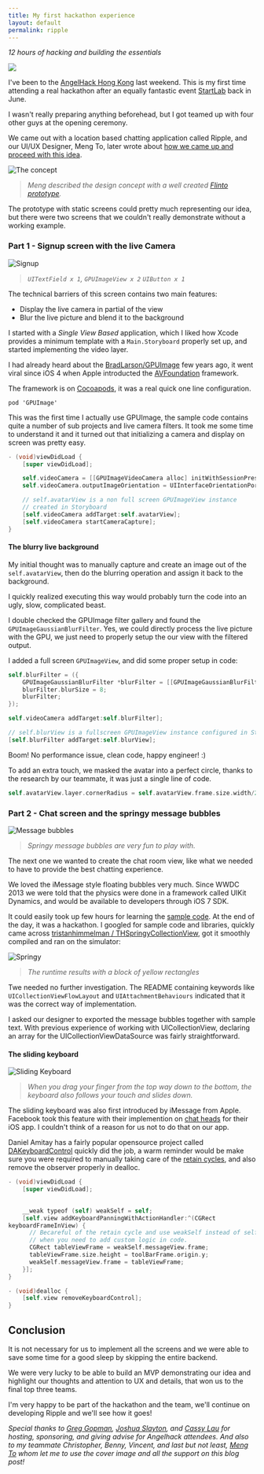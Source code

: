 ```yaml
---
title: My first hackathon experience
layout: default
permalink: ripple
---
```


_12 hours of hacking and building the essentials_

![](/images/ripple/ripple-full.png)

I've been to the [AngelHack Hong Kong][1] last weekend. This is my first
time attending a real hackathon after an equally fantastic event [StartLab][2]
back in June.

I wasn't really preparing anything beforehead, but I got teamed up with
four other guys at the opening ceremony.

We came out with a location based chatting application called Ripple,
and our UI/UX Designer, Meng To, later wrote about [how we came up and proceed
with this idea][6].

![The concept](https://d233eq3e3p3cv0.cloudfront.net/max/994/0*NCAjrogmLTbredgU.png)

> _Meng described the design concept with a well created [Flinto
> prototype][Flinto]._

The prototype with static screens could pretty much representing our idea,
but there were two screens that we couldn't really demonstrate without a
working example.

### Part 1 - Signup screen with the live Camera

![Signup](/images/ripple/signup.gif)

> _`UITextField x 1`, `GPUImageView x 2` `UIButton x 1`_


The technical barriers of this screen contains two main features:

- Display the live camera in partial of the view
- Blur the live picture and blend it to the background

I started with a _Single View Based_ application, which I liked how Xcode
provides a minimum template with a `Main.Storyboard` properly set up,
and started implementing the video layer. 

I had already heard about the [BradLarson/GPUImage][3] few years ago,
it went viral since iOS 4 when Apple introducted the [AVFoundation][]
framework. 

The framework is on [Cocoapods][], it was a real quick one line configuration.

    pod 'GPUImage'

This was the first time I actually use GPUImage, the sample code contains
quite a number of sub projects and live camera filters. It took me some
time to understand it and it turned out that initializing a camera and
display on screen was pretty easy.

```objective-c
- (void)viewDidLoad {
    [super viewDidLoad];

    self.videoCamera = [[GPUImageVideoCamera alloc] initWithSessionPreset:AVCaptureSessionPreset640x480 cameraPosition:AVCaptureDevicePositionFront];
    self.videoCamera.outputImageOrientation = UIInterfaceOrientationPortrait;

    // self.avatarView is a non full screen GPUImageView instance
    // created in Storyboard
    [self.videoCamera addTarget:self.avatarView];
    [self.videoCamera startCameraCapture];
}
```

#### The blurry live background

My initial thought was to manually capture and create an image out of the `self.avatarView`, then do the blurring operation and assign it back to the background.

I quickly realized executing this way would probably turn the code into an ugly, slow,
complicated beast.

I double checked the GPUImage filter gallery and found the `GPUImageGaussianBlurFilter`.
Yes, we could directly process the live picture with the GPU, we just need to properly
setup the our view with the filtered output.

I added a full screen `GPUImageView`, and did some proper setup in code:

```objective-c
self.blurFilter = ({
    GPUImageGaussianBlurFilter *blurFilter = [[GPUImageGaussianBlurFilter alloc] init];
    blurFilter.blurSize = 8;
    blurFilter;
});

self.videoCamera addTarget:self.blurFilter];

// self.blurView is a fullscreen GPUImageView instance configured in Storyboard
[self.blurFilter addTarget:self.blurView];
```

Boom! No performance issue, clean code, happy engineer! :)

To add an extra touch, we masked the avatar into a perfect circle, thanks to the
research by our teammate, it was just a single line of code.

```objective-c
self.avatarView.layer.cornerRadius = self.avatarView.frame.size.width/2;
```

### Part 2 - Chat screen and the springy message bubbles

![Message bubbles](/images/ripple/message.gif)

> _Springy message bubbles are very fun to play with._

The next one we wanted to create the chat room view, like what we needed
to have to provide the best chatting experience.

We loved the iMessage style floating bubbles very much. Since WWDC 2013 we were told that 
the physics were done in a framework called UIKit Dynamics, and would be available to developers
through iOS 7 SDK.

It could easily took up few hours for learning the [sample code][7]. At the end
of the day, it was a hackathon. I googled for sample code and libraries, quickly
came across [tristanhimmelman / THSpringyCollectionView], got it smoothly compiled 
and ran on the simulator:

![Springy](/images/ripple/THSpringyCollectionView.png)

> _The runtime results with a block of yellow rectangles_

Twe needed no further investigation. The README containing keywords like
`UICollectionViewFlowLayout` and `UIAttachmentBehaviours` indicated that
it was the correct way of implementation.

I asked our designer to exported the message bubbles together with sample text.
With previous experience of working with UICollectionView, declaring an array
for the UICollectionViewDataSource was fairly straightforward.

#### The sliding keyboard

![Sliding Keyboard](/images/ripple/sliding-keyboard.gif)

> _When you drag your finger from the top way down to the bottom, the
keyboard also follows your touch and slides down._

The sliding keyboard was also first introduced by iMessage from Apple.
Facebook took this feature with their implemention on [chat heads][] for
their iOS app. I couldn't think of a reason for us not to do that on our
app.

Daniel Amitay has a fairly popular opensource project called [DAKeyboardControl][5]
quickly did the job, a warm reminder would be make sure you were required to
manually taking care of the [retain cycles][7], and also remove the observer
properly in dealloc.

```objective-c
- (void)viewDidLoad {
    [super viewDidLoad];

    
    __weak typeof (self) weakSelf = self;
    [self.view addKeyboardPanningWithActionHandler:^(CGRect
keyboardFrameInView) {
      // Becareful of the retain cycle and use weakSelf instead of self
      // when you need to add custom logic in code.
      CGRect tableViewFrame = weakSelf.messageView.frame;
      tableViewFrame.size.height = toolBarFrame.origin.y;
      weakSelf.messageView.frame = tableViewFrame;
    }];
}

- (void)dealloc {
    [self.view removeKeyboardControl];
}
```

## Conclusion

It is not necessary for us to implement all the screens and we were able
to save some time for a good sleep by skipping the entire backend.

We were very lucky to be able to build an MVP demonstrating our idea and
highlight our thoughts and attention to UX and details, that won us to the final
top three teams.

I'm very happy to be part of the hackathon and the team, we'll continue
on developing Ripple and we'll see how it goes!

_Special thanks to [Greg Gopman][], [Joshua Slayton][], and [Cassy Lau][] for hosting, 
sponsoring, and giving advise for Angelhack attendees. And also to my teammate Christopher,
Benny, Vincent, and last but not least, [Meng To][Meng] whom let me to use the cover image and
all the support on this blog post!_

[1]:https://apphack13hongkong.eventbrite.hk/
[2]:http://startlab.hk/
[3]:https://github.com/BradLarson/GPUImage 
[4]:https://medium.com/design-ux/bb582274b93f#0909-65cc77fc6194
[5]:https://github.com/danielamitay/DAKeyboardControl
[6]:https://medium.com/design-ux/bb582274b93f
[7]:https://developer.apple.com/library/IOS/samplecode/DynamicsCatalog/Introduction/Intro.html
[AVFoundation]:https://developer.apple.com/av-foundation/
[Meng]:http://mengto.com
[Cocoapods]:http://cocoapods.org
[tristanhimmelman / THSpringyCollectionView]:https://github.com/tristanhimmelman/THSpringyCollectionView
[chat heads]:https://www.facebook.com/help/101495056700254
[Flinto]:https://www.flinto.com/p/726e28f6
[Greg Gopman]:https://twitter.com/Gopmania
[Joshua Slayton]:https://angel.co/joshuaxls
[Cassy Lau]:https://angel.co/caseylau

